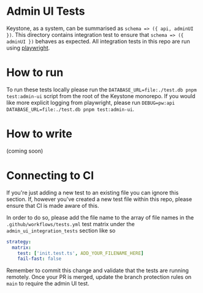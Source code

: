 # Admin UI Tests

Keystone, as a system, can be summarised as `schema => ({ api, adminUI })`.
This directory contains integration test to ensure that `schema => ({ adminUI })` behaves as expected.
All integration tests in this repo are run using [playwright](https://playwright.dev/).

# How to run

To run these tests locally please run the `DATABASE_URL=file:./test.db pnpm test:admin-ui` script from the root of the Keystone monorepo.
If you would like more explicit logging from playwright, please run `DEBUG=pw:api DATABASE_URL=file:./test.db pnpm test:admin-ui`.

# How to write

(coming soon)

# Connecting to CI

If you're just adding a new test to an existing file you can ignore this section.
If, however you've created a new test file within this repo, please ensure that CI is made aware of this.

In order to do so, please add the file name to the array of file names in the `.github/workflows/tests.yml` test matrix under the `admin_ui_integration_tests` section like so

```yml
strategy:
  matrix:
    test: ['init.test.ts', ADD_YOUR_FILENAME_HERE]
    fail-fast: false
```

Remember to commit this change and validate that the tests are running remotely.
Once your PR is merged, update the branch protection rules on `main` to require the admin UI test.
